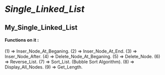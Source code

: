# _Single_Linked_List_
## My_Single_Linked_List
#### Functions on it :
(1) => Inser_Node_At_Beganing.
(2) => Inser_Node_At_End.
(3) => Inser_Node_After.
(4) => Delete_Node_At_Beganing.
(5) => Delete_Node.
(6) => Reverse_List.
(7) => Sort_List. (Bubble Sort Algorithm).
(8) => Display_All_Nodes.
(9) => Get_Length.

